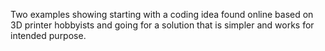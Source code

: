 Two examples showing starting with a coding idea found online based on 3D printer hobbyists and going for a solution that is simpler and works for intended purpose.
